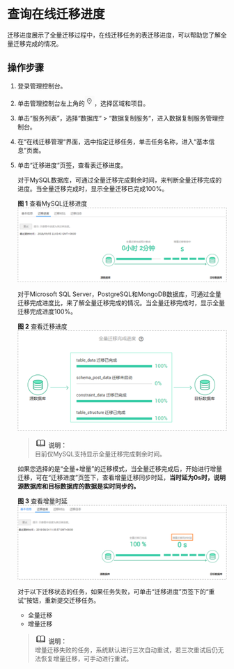 # 查询在线迁移进度<a name="drs_02_0005"></a>

迁移进度展示了全量迁移过程中，在线迁移任务的表迁移进度，可以帮助您了解全量迁移完成的情况。

## 操作步骤<a name="section59386647165940"></a>

1.  登录管理控制台。
2.  单击管理控制台左上角的![](figures/zh-cn_image_0140299939.png)，选择区域和项目。
3.  单击“服务列表”，选择“数据库“  \>  “数据复制服务“，进入数据复制服务管理控制台。
4.  在“在线迁移管理“界面，选中指定迁移任务，单击任务名称，进入“基本信息”页面。
5.  单击“迁移进度“页签，查看表迁移进度。

    对于MySQL数据库，可通过全量迁移完成剩余时间，来判断全量迁移完成的进度。当全量迁移完成时，显示全量迁移已完成100%。

    **图 1**  查看MySQL迁移进度<a name="fig64931015427"></a>  
    ![](figures/查看MySQL迁移进度.png "查看MySQL迁移进度")

    对于Microsoft SQL Server，PostgreSQL和MongoDB数据库，可通过全量迁移完成进度比，来了解全量迁移完成的情况。当全量迁移完成时，显示全量迁移完成进度100%。

    **图 2**  查看迁移进度<a name="fig1010633922316"></a>  
    ![](figures/查看迁移进度.png "查看迁移进度")

    >![](public_sys-resources/icon-note.gif) **说明：**   
    >目前仅MySQL支持显示全量迁移完成剩余时间。  

    如果您选择的是“全量+增量”的迁移模式，当全量迁移完成后，开始进行增量迁移，可在“迁移进度”页签下，查看增量迁移同步时延，**当时延为0s时，说明源数据库和目标数据库的数据是实时同步的。**

    **图 3**  查看增量时延<a name="fig1649312120428"></a>  
    ![](figures/查看增量时延.png "查看增量时延")

    对于以下迁移状态的任务，如果任务失败，可单击“迁移进度”页签下的“重试“按钮，重新提交迁移任务。

    -   全量迁移
    -   增量迁移

    >![](public_sys-resources/icon-note.gif) **说明：**   
    >增量迁移失败的任务，系统默认进行三次自动重试，若三次重试后仍无法恢复增量迁移，可手动进行重试。  



